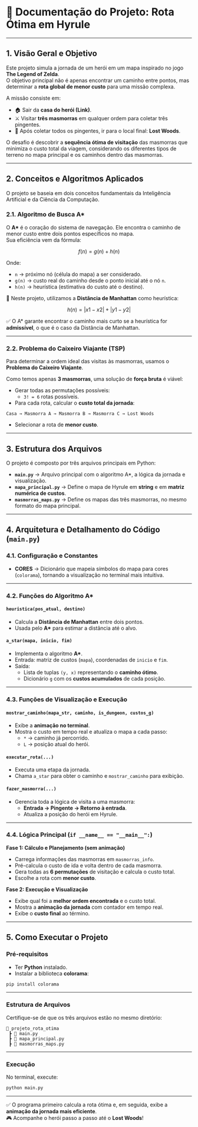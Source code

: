 # 📘 Documentação do Projeto: Rota Ótima em Hyrule

---

## 1. Visão Geral e Objetivo

Este projeto simula a jornada de um herói em um mapa inspirado no jogo **The Legend of Zelda**.  
O objetivo principal não é apenas encontrar um caminho entre pontos, mas determinar a **rota global de menor custo** para uma missão complexa.

A missão consiste em:

- 🏠 Sair da **casa do herói (Link)**.
- ⚔️ Visitar **três masmorras** em qualquer ordem para coletar três pingentes.
- 🌲 Após coletar todos os pingentes, ir para o local final: **Lost Woods**.

O desafio é descobrir a **sequência ótima de visitação** das masmorras que minimiza o custo total da viagem, considerando os diferentes tipos de terreno no mapa principal e os caminhos dentro das masmorras.

---

## 2. Conceitos e Algoritmos Aplicados

O projeto se baseia em dois conceitos fundamentais da Inteligência Artificial e da Ciência da Computação.

### 2.1. Algoritmo de Busca **A\***

O **A\*** é o coração do sistema de navegação. Ele encontra o caminho de menor custo entre dois pontos específicos no mapa.  
Sua eficiência vem da fórmula:

```math
f(n) = g(n) + h(n)
```

Onde:

- `n` → próximo nó (célula do mapa) a ser considerado.
- `g(n)` → custo real do caminho desde o ponto inicial até o nó `n`.
- `h(n)` → heurística (estimativa do custo até o destino).

🔹 Neste projeto, utilizamos a **Distância de Manhattan** como heurística:

```math
h(n) = |x1 - x2| + |y1 - y2|
```

✅ O A\* garante encontrar o caminho mais curto se a heurística for **admissível**, o que é o caso da Distância de Manhattan.

---

### 2.2. Problema do **Caixeiro Viajante (TSP)**

Para determinar a ordem ideal das visitas às masmorras, usamos o **Problema do Caixeiro Viajante**.

Como temos apenas **3 masmorras**, uma solução de **força bruta** é viável:

- Gerar todas as permutações possíveis:
  - `3! = 6` rotas possíveis.
- Para cada rota, calcular o **custo total da jornada**:

```text
Casa → Masmorra A → Masmorra B → Masmorra C → Lost Woods
```

- Selecionar a rota de **menor custo**.

---

## 3. Estrutura dos Arquivos

O projeto é composto por três arquivos principais em Python:

- **`main.py`** → Arquivo principal com o algoritmo A\*, a lógica da jornada e visualização.
- **`mapa_principal.py`** → Define o mapa de Hyrule em **string** e em **matriz numérica de custos**.
- **`masmorras_maps.py`** → Define os mapas das três masmorras, no mesmo formato do mapa principal.

---

## 4. Arquitetura e Detalhamento do Código (`main.py`)

### 4.1. Configuração e Constantes

- **CORES** → Dicionário que mapeia símbolos do mapa para cores (`colorama`), tornando a visualização no terminal mais intuitiva.

---

### 4.2. Funções do Algoritmo A\*

#### `heuristica(pos_atual, destino)`

- Calcula a **Distância de Manhattan** entre dois pontos.
- Usada pelo **A\*** para estimar a distância até o alvo.

#### `a_star(mapa, inicio, fim)`

- Implementa o algoritmo **A\***.
- Entrada: matriz de custos (`mapa`), coordenadas de `inicio` e `fim`.
- Saída:
  - Lista de tuplas `(y, x)` representando o **caminho ótimo**.
  - Dicionário `g` com os **custos acumulados** de cada posição.

---

### 4.3. Funções de Visualização e Execução

#### `mostrar_caminho(mapa_str, caminho, is_dungeon, custos_g)`

- Exibe a **animação no terminal**.
- Mostra o custo em tempo real e atualiza o mapa a cada passo:
  - `*` → caminho já percorrido.
  - `L` → posição atual do herói.

#### `executar_rota(...)`

- Executa uma etapa da jornada.
- Chama `a_star` para obter o caminho e `mostrar_caminho` para exibição.

#### `fazer_masmorra(...)`

- Gerencia toda a lógica de visita a uma masmorra:
  - **Entrada → Pingente → Retorno à entrada**.
  - Atualiza a posição do herói em Hyrule.

---

### 4.4. Lógica Principal (`if __name__ == "__main__":`)

**Fase 1: Cálculo e Planejamento (sem animação)**

- Carrega informações das masmorras em `masmorras_info`.
- Pré-calcula o custo de ida e volta dentro de cada masmorra.
- Gera todas as **6 permutações** de visitação e calcula o custo total.
- Escolhe a rota com **menor custo**.

**Fase 2: Execução e Visualização**

- Exibe qual foi a **melhor ordem encontrada** e o custo total.
- Mostra a **animação da jornada** com contador em tempo real.
- Exibe o **custo final** ao término.

---

## 5. Como Executar o Projeto

### Pré-requisitos

- Ter **Python** instalado.
- Instalar a biblioteca **colorama**:

```bash
pip install colorama
```

---

### Estrutura de Arquivos

Certifique-se de que os três arquivos estão no mesmo diretório:

```text
📂 projeto_rota_otima
 ┣ 📜 main.py
 ┣ 📜 mapa_principal.py
 ┣ 📜 masmorras_maps.py
```

---

### Execução

No terminal, execute:

```bash
python main.py
```

---

✅ O programa primeiro calcula a rota ótima e, em seguida, exibe a **animação da jornada mais eficiente**.  
🎮 Acompanhe o herói passo a passo até o **Lost Woods**!
